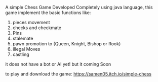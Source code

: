 A simple Chess Game Developed Completely using java language, this game implement the basic functions like: 
1. pieces movement 
2. checks and checkmate 
3. Pins 
4. stalemate 
5. pawn promotion to (Queen, Knight, Bishop or Rook)
6. illegal Moves 
7. castling 


it does not have a bot or AI yet! but it coming Soon 

to play and download the game: https://samen05.itch.io/simple-chess
